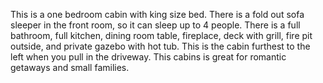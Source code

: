 
This is a one bedroom cabin with king size bed. There is a fold out sofa sleeper in the front room, so it can sleep up to 4 people. There is a full bathroom, full kitchen, dining room table, fireplace, deck with grill, fire pit outside, and private gazebo with hot tub. This is the cabin furthest to the left when you pull in the driveway. This cabins is great for romantic getaways and small families.